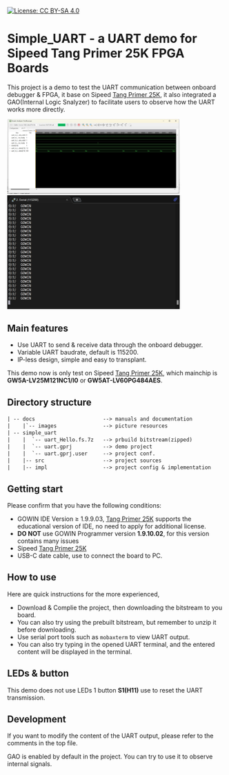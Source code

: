 [![License: CC BY-SA 4.0](https://img.shields.io/badge/License-CC_BY--SA_4.0-lightgrey.svg)](https://creativecommons.org/licenses/by-sa/4.0/)

# Simple_UART - a UART demo for Sipeed Tang Primer 25K FPGA Boards

This project is a demo to test the UART communication between onboard debugger & FPGA, it base on Sipeed [Tang Primer 25K](https://wiki.sipeed.com/hardware/en/tang/tang-primer-25k/primer-25k.html), it also integrated a GAO(Internal Logic Snalyzer) to facilitate users to observe how the UART works more directly.

<img src="./docs/images/UART_GAO.png" width=400> <img src="./docs/images/UART_OUTPUT.png" width=400>

## Main features

- Use UART to send & receive data through the onboard debugger.
- Variable UART baudrate, default is 115200.
- IP-less design, simple and easy to transplant.

This demo now is only test on Sipeed [Tang Primer 25K](https://wiki.sipeed.com/hardware/en/tang/tang-primer-25k/primer-25k.html), which mainchip is **GW5A-LV25M121NC1/l0** or **GW5AT-LV60PG484AES**.   

## Directory structure

```
| -- docs                      --> manuals and documentation
|    |`-- images               --> picture resources  
| -- simple_uart 
|    |	`-- uart_Hello.fs.7z   --> prbuild bitstream(zipped)                       
|    |	`-- uart.gprj          --> demo project
|    |	`-- uart.gprj.user     --> project conf.
|    |-- src                   --> project sources 
|    |-- impl                  --> project config & implementation 

```

## Getting start

Please confirm that you have the following conditions:
- GOWIN IDE Version ≥ 1.9.9.03, [Tang Primer 25K](https://wiki.sipeed.com/hardware/en/tang/tang-primer-25k/primer-25k.html) supports the educational version of IDE, no need to apply for additional license.
- **DO NOT** use GOWIN Programmer version **1.9.10.02**, for this version contains many issues
- Sipeed [Tang Primer 25K](https://wiki.sipeed.com/hardware/en/tang/tang-primer-25k/primer-25k.html)
- USB-C date cable, use to connect the board to PC. 

## How to use

Here are quick instructions for the more experienced,
- Download & Complie the project, then downloading the bitstream to you board.
- You can also try using the prebuilt bitstream, but remember to unzip it before downloading.
- Use serial port tools such as `mobaxterm` to view UART output.
- You can also try typing in the opened UART terminal, and the entered content will be displayed in the terminal.

## LEDs & button

This demo does not use LEDs
1 button **S1(H11)** use to reset the  UART transmission. 

## Development

If you want to modify the content of the UART output, please refer to the comments in the top file.

GAO is enabled by default in the project. You can try to use it to observe internal signals.